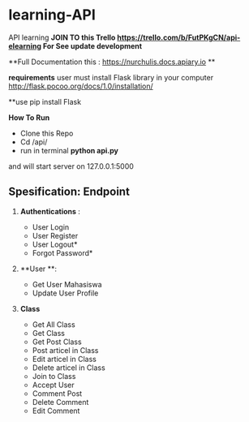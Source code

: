 # learning-API
API learning
**JOIN TO this Trello https://trello.com/b/FutPKgCN/api-elearning For See update development**

**Full Documentation this : https://nurchulis.docs.apiary.io **

**requirements**
user must install Flask library in your computer
http://flask.pocoo.org/docs/1.0/installation/

**use pip install Flask

**How To Run**
- Clone this Repo
- Cd /api/
- run in terminal **python api.py**


and will start server on 127.0.0.1:5000


Spesification: Endpoint
----------------
1. **Authentications** :
    - User Login
    - User Register
    - User Logout*
    - Forgot Password*
   
2. **User **:
    - Get User Mahasiswa
    - Update User Profile

3. **Class**
    - Get All Class
    - Get Class
    - Get Post Class
    - Post articel in Class
    - Edit articel in Class
    - Delete articel in Class 
    - Join to Class
    - Accept User
    - Comment Post
    - Delete Comment
    - Edit Comment
    

